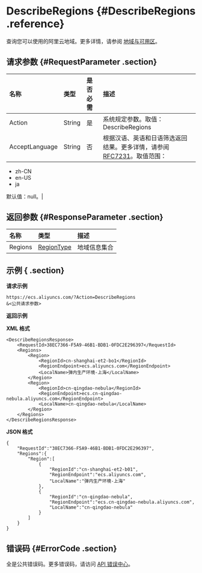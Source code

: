 # DescribeRegions {#DescribeRegions .reference}

查询您可以使用的阿里云地域。更多详情，请参阅 [地域与可用区](https://help.aliyun.com/document_detail/40654.html)。

## 请求参数 {#RequestParameter .section}

|名称|类型|是否必需|描述|
|:-|:-|:---|:-|
|Action|String|是|系统规定参数。取值：DescribeRegions|
|AcceptLanguage|String|否|根据汉语、英语和日语筛选返回结果。更多详情，请参阅 [RFC7231](https://tools.ietf.org/html/rfc7231)。取值范围：

-   zh-CN
-   en-US
-   ja

默认值：null。|

## 返回参数 {#ResponseParameter .section}

|名称|类型|描述|
|:-|:-|:-|
|Regions|[RegionType](cn.zh-CN/API参考/数据类型/RegionType.md#)|地域信息集合|

## 示例 { .section}

**请求示例** 

```
https://ecs.aliyuncs.com/?Action=DescribeRegions
&<公共请求参数>
```

**返回示例** 

**XML 格式**

```
<DescribeRegionsResponse>
    <RequestId>38EC7366-F5A9-46B1-BDB1-0FDC2E296397</RequestId>
    <Regions>
        <Region>
            <RegionId>cn-shanghai-et2-bo1</RegionId>
            <RegionEndpoint>ecs.aliyuncs.com</RegionEndpoint>
            <LocalName>弹内生产环境-上海</LocalName>
        </Region>
        <Region>
            <RegionId>cn-qingdao-nebula</RegionId>
            <RegionEndpoint>ecs.cn-qingdao-nebula.aliyuncs.com</RegionEndpoint>
            <LocalName>cn-qingdao-nebula</LocalName>
        </Region>
    </Regions>
</DescribeRegionsResponse>
```

**JSON 格式** 

```
{
    "RequestId":"38EC7366-F5A9-46B1-BDB1-0FDC2E296397",
    "Regions":{
        "Region":[
            {
                "RegionId":"cn-shanghai-et2-b01",
                "RegionEndpoint":"ecs.aliyuncs.com",
                "LocalName":"弹内生产环境-上海"
            },
            {
                "RegionId":"cn-qingdao-nebula",
                "RegionEndpoint":"ecs.cn-qingdao-nebula.aliyuncs.com",
                "LocalName":"cn-qingdao-nebula"
            }
        ]
    }
}
```

## 错误码 {#ErrorCode .section}

全是公共错误码。更多错误码，请访问 [API 错误中心](https://error-center.aliyun.com/status/product/Ecs)。

